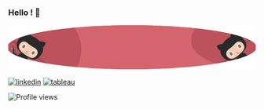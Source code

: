 ### Hello ! 👋

<p align="center">
  
  <img src='img/banner_c.png' />

  [<img src='https://cdn.jsdelivr.net/npm/simple-icons@3.0.1/icons/linkedin.svg' alt='linkedin' height='40'>](https://www.linkedin.com/in/titigmr/)  [<img src='https://cdn.jsdelivr.net/npm/simple-icons@3.0.1/icons/tableau.svg' alt='tableau' height='40'>](https://public.tableau.com/profile/thierry1580#!/)

  ![Profile views](https://gpvc.arturio.dev/titigmr)

</p>

